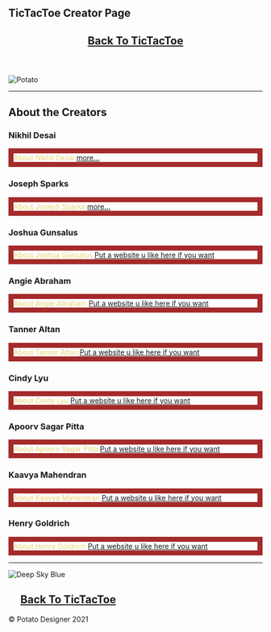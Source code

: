 </head>
  
<body>
    <div>
        <h2>TicTacToe Creator Page</h2>
    </div>
</body>

  
</html>
<div class="line"></div>
<div class="wrapper">
  <header role="banner">
    <nav role="navigation">
      <h1><a href="#">Back To TicTacToe</a></h1>
    </nav>
  </header>
  <main role="main">
    <section class="sec-intro" role="section">
      <img src="https://th.bing.com/th/id/R.e06400232552ee84d5105f84cf72ef3c?rik=0Z7mradfJTLE6g&riu=http%3a%2f%2fcdn.iwastesomuchtime.com%2f4212013032984.gif&ehk=xMPFlVN7kw0F1wFsLo0p11E2690o%2fm3MVCRXP5Yf77s%3d&risl=&pid=ImgRaw" alt="Potato" /> 
    </section>
    <section class="sec-events" role="section">
      <hr />
      <h1>About the Creators</h1>
      <article>
        <h1>Nikhil Desai</h1>
        <p style="color:#ECD574;border-width:10px;border-style:solid;border-color:brown;"> About Nikhil Desai
        <a class="https://en.wikipedia.org/wiki/Genetically_modified_potato" href="#">more...</a> </p> 
      </article>
      <article>
        <h1>Joseph Sparks</h1>
        <p style="color:#ECD574;border-width:10px;border-style:solid;border-color:brown;"> About Joseph Sparks
        <a class="https://www.farming-machine.com/agricultural-machinery/potato-harvester/" href="#">more...</a> </p>
      </article>
      <article>
        <h1>Joshua Gunsalus</h1>
        <p style="color:#ECD574;border-width:10px;border-style:solid;border-color:brown;"> About Joshua Gunsalus 
        <a class="https://en.wikipedia.org/wiki/Genetically_modified_potato" href="#">Put a website u like here if you want</a> </p> 
      </article>
      <article>
        <h1>Angie Abraham</h1>
        <p style="color:#ECD574;border-width:10px;border-style:solid;border-color:brown;"> About Angie Abraham
        <a class="https://www.farming-machine.com/agricultural-machinery/potato-harvester/" href="#">Put a website u like here if you want</a> </p>
      </article>
      <article>
        <h1>Tanner Altan</h1>
        <p style="color:#ECD574;border-width:10px;border-style:solid;border-color:brown;"> About Tanner Altan
        <a class="https://en.wikipedia.org/wiki/Genetically_modified_potato" href="#">Put a website u like here if you want</a> </p> 
      </article>
      <article>
        <h1>Cindy Lyu</h1>
        <p style="color:#ECD574;border-width:10px;border-style:solid;border-color:brown;"> About Cindy Lyu
        <a class="https://www.farming-machine.com/agricultural-machinery/potato-harvester/" href="#">Put a website u like here if you want</a> </p>
      </article>
      <article>
        <h1>Apoorv Sagar Pitta</h1>
        <p style="color:#ECD574;border-width:10px;border-style:solid;border-color:brown;"> About Apoorv Sagar Pitta
        <a class="https://en.wikipedia.org/wiki/Genetically_modified_potato" href="#">Put a website u like here if you want</a> </p> 
      </article>
      <article>
        <h1>Kaavya Mahendran</h1>
        <p style="color:#ECD574;border-width:10px;border-style:solid;border-color:brown;"> About Kaavya Mahendran
        <a class="https://www.farming-machine.com/agricultural-machinery/potato-harvester/" href="#">Put a website u like here if you want</a> </p>
      </article>
      <article>
        <h1>Henry Goldrich</h1>
        <p style="color:#ECD574;border-width:10px;border-style:solid;border-color:brown;"> About Henry Goldrich
        <a class="https://www.farming-machine.com/agricultural-machinery/potato-harvester/" href="#">Put a website u like here if you want</a> </p>
      </article>
    </section>
    <section class="sec-partners" role="section">
      <hr />
      <div class="row">
        <div class="logo-container">
          <img src="https://wallpapercave.com/wp/7VxoEfV.jpg" alt="Deep Sky Blue" />
        </div>
      </div>
    </section>

  </main>
</div>
<footer>
  <nav role="navigation">
    <ul class="nav-ul">
    <h1>
        <a class=LinkFortictactoewebsitehere href="#">Back To TicTacToe</a>
        </h1>
    </ul>
  </nav>
  <p class="copy">&copy; Potato Designer 2021</p>
</footer>
<div class="line"></div>